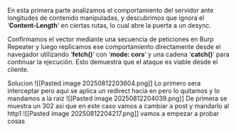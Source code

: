 En esta primera parte analizamos el comportamiento del servidor ante longitudes de contenido manipuladas, y descubrimos que ignora el ‘**Content-Length**‘ en ciertas rutas, lo cual abre la puerta a un desync.

Confirmamos el vector mediante una secuencia de peticiones en Burp Repeater y luego replicamos ese comportamiento directamente desde el navegador utilizando ‘**fetch()**‘ con ‘**mode: cors**‘ y una cadena ‘**catch()**‘ para continuar la ejecución. Esto demuestra que el ataque es viable desde el cliente.

Solucion
![[Pasted image 20250812203604.png]]
Lo primero sera interceptar pero aqui se aplica un redirect hacia en pero lo quitamos y lo mandamos a la raiz
![[Pasted image 20250812204039.png]]
De primera se muestra un 302 asi que en este caso vamos a cambiar a post y mandarlo al http1
![[Pasted image 20250812204217.png]]
 vamos a empezar a probar cosas
 